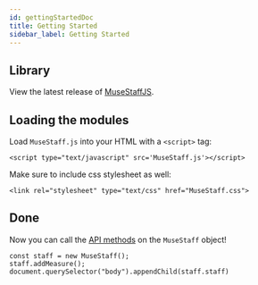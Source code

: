 ```yaml
---
id: gettingStartedDoc
title: Getting Started
sidebar_label: Getting Started
---
```


## Library

View the latest release of [MuseStaffJS](https://github.com/NimG98/MuseStaffJS).

## Loading the modules

Load `MuseStaff.js` into your HTML with a `<script>` tag:

```
<script type="text/javascript" src='MuseStaff.js'></script>
```

Make sure to include css stylesheet as well:

```
<link rel="stylesheet" type="text/css" href="MuseStaff.css">
```


## Done

Now you can call the [API methods](/docs/museStaffDoc2) on the `MuseStaff` object!

```
const staff = new MuseStaff();
staff.addMeasure();
document.querySelector("body").appendChild(staff.staff)
```
